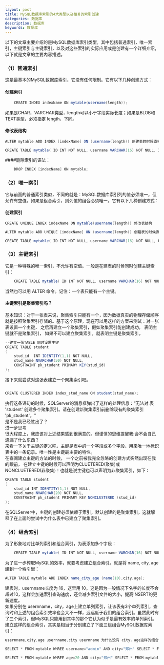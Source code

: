 ```yaml
---
layout: post
title: MySQL数据库索引的4大类型以及相关的索引创建
categories: 数据库
description: 数据库
keywords: 数据库
---
```



以下的文章主要介绍的是MySQL数据库索引类型，其中包括普通索引，唯一索引，主键索引与主键索引，以及对这些索引的实际应用或是创建有一个详细介绍，以下就是文章的主要内容描述。

### （1）普通索引

这是最基本的MySQL数据库索引，它没有任何限制。它有以下几种创建方式：

#### 创建索引
```java
    CREATE INDEX indexName ON mytable(username(length)); 
```
如果是CHAR，VARCHAR类型，length可以小于字段实际长度；如果是BLOB和TEXT类型，必须指定 length，下同。

#### 修改表结构
```java
ALTER mytable ADD INDEX [indexName] ON (username(length)) 创建表的时候直接指定

CREATE TABLE mytable( ID INT NOT NULL, username VARCHAR(16) NOT NULL, INDEX [indexName] (username(length)) );  
```
####删除索引的语法：
```java
    DROP INDEX [indexName] ON mytable;  
```
### （2）唯一索引

它与前面的普通索引类似，不同的就是：MySQL数据库索引列的值必须唯一，但允许有空值。如果是组合索引，则列值的组合必须唯一。它有以下几种创建方式：

#### 创建索引
```java
CREATE UNIQUE INDEX indexName ON mytable(username(length)) 修改表结构

ALTER mytable ADD UNIQUE [indexName] ON (username(length)) 创建表的时候直接指定

CREATE TABLE mytable( ID INT NOT NULL, username VARCHAR(16) NOT NULL, UNIQUE [indexName] (username(length)) );  
```
### （3）主键索引

它是一种特殊的唯一索引，不允许有空值。一般是在建表的时候同时创建主键索引：
```java
    CREATE TABLE mytable( ID INT NOT NULL, username VARCHAR(16) NOT NULL, PRIMARY KEY(ID) );  
```
当然也可以用 ALTER 命令。记住：一个表只能有一个主键。
#### 主键索引是聚集索引吗？
基本知识：对于一张表来说，聚集索引只能有一个，因为数据真实的物理存储顺序就是按照聚集索引存储的。基于这个原理，现在可以用这样的方案来测试：对一张表设置一个主键， 之后再建立一个聚集索引，假如聚集索引能创建成功， 表明主键就不是聚集索引， 如果不可以建立聚集索引，就表明主键是聚集索引。
```java
--建立一张TABLE 同时设置主键
CREATE TABLE student
(    
    stud_id  INT IDENTITY(1,1) NOT NULL,
    stud_name NVARCHAR(50) NOT NULL,    
    CONSTRAINT pk_student PRIMARY KEY(stud_id)    
);
```
接下来就尝试对这张表建立一个聚集索引吧。
```java

CREATE CLUSTERED INDEX index_stud_name ON student(stud_name);
```
执行这条语句的时候，SQLServer的消息框弹出了这样的处理信息：“无法对 表 'student' 创建多个聚集索引。请在创建新聚集索引前删除现有的聚集索引 'pk_student'。"  
是不是我已经胜出了？  
进一步思考  
很大程度上，我应该对上述结果感到很满意的。但谨慎的思维提醒我:会不会自己遗漏了什么东西？  
来看一下关于主键的定义吧，主键是表中的一个字段或多个字段，用来唯一地标识表中的一条记录。唯一性是主键最主要的特性。  
在查阅建立主键的方法的时候， 一个之前被我完全忽略的创建方式突然出现在我的眼前， 在建立主键的时候可以声明为CLUETERED(聚集)或NONCLUETERED(非聚集)！也就是说主键也可以声明为非聚集索引，如下：

```java
CREATE TABLE student
(
    stud_id INT IDENTITY(1,1) NOT NULL,
    stud_name NVARCHAR(20) NOT NULL,
    CONSTRAINT pk_student PRIMARY KEY NONCLUSTERED (stud_id)
);
```
在SQLServer中，主键的创建必须依赖于索引，默认创建的是聚集索引，这就解释了在上面的尝试中为什么表中已建立了聚集索引。

### （4）组合索引

为了形象地对比单列索引和组合索引，为表添加多个字段：
```java
    CREATE TABLE mytable( ID INT NOT NULL, username VARCHAR(16) NOT NULL, city VARCHAR(50) NOT NULL, age INT NOT NULL );  
```
为了进一步榨取MySQL的效率，就要考虑建立组合索引。就是将 name, city, age建到一个索引里：
```java
ALTER TABLE mytable ADD INDEX name_city_age (name(10),city,age); 
```
建表时，usernname长度为 16，这里用 10。这是因为一般情况下名字的长度不会超过10，这样会加速索引查询速度，还会减少索引文件的大小，提高INSERT的更新速度。  
如果分别在 usernname，city，age上建立单列索引，让该表有3个单列索引，查询时和上述的组合索引效率也会大不一样，远远低于我们的组合索引。虽然此时有了三个索引，但MySQL只能用到其中的那个它认为似乎是最有效率的单列索引。  
建立这样的组合索引，其实是相当于分别建立了下面三组组合MySQL数据库索引：
```java
usernname,city,age usernname,city usernname 为什么没有 city，age这样的组合索引呢？这是因为MySQL组合索引“最左前缀”的结果。简单的理解就是只从最左面的开始组合。并不是只要包含这三列的查询都会用到该组合索引，下面的几个SQL就会用到这个组合MySQL数据库索引：

SELECT * FROM mytable WHREE username="admin" AND city="郑州" SELECT * FROM mytable WHREE username="admin" 而下面几个则不会用到：

SELECT * FROM mytable WHREE age=20 AND city="郑州" SELECT * FROM mytable WHREE city="郑州"
```
